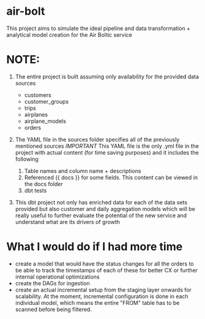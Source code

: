 # air-bolt
This project aims to simulate the ideal pipeline and data transformation + analytical model creation for the Air Boltic service

# NOTE:

1. The entire project is built assuming only availability for the provided data sources
    - customers
    - customer_groups
    - trips
    - airplanes
    - airplane_models
    - orders

2. The YAML file in the sources folder specifies all of the previously mentioned sources
    *IMPORTANT* 
    This YAML file is the only .yml file in the project with actual content (for time saving purposes) and it includes the following
    1. Table names and column name + descriptions
    2. Referenced {{ docs }} for some fields. This content can be viewed in the docs folder
    3. dbt tests

3. This dbt project not only has enriched data for each of the data sets provided but also customer and daily aggregation models 
    which will be really useful to further evaluate the potential of the new service and understand what are its drivers of growth

# What I would do if I had more time
- create a model that would have the status changes for all the orders to be able to track the timestamps of each of these for better CX or further internal operational optimizations
- create the DAGs for ingestion
- create an actual incremental setup from the staging layer onwards for scalability. At the moment, incremental configuration is done in each individual model, which means the entire "FROM" table has to be scanned before being filtered.


